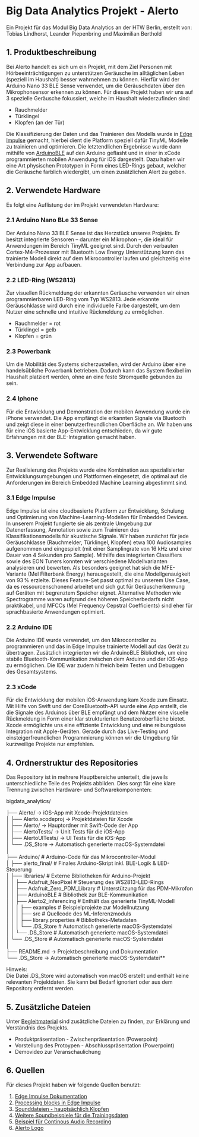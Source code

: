 # Big Data Analytics Projekt - Alerto 
Ein Projekt für das Modul Big Data Analytics an der HTW Berlin, erstellt von: 
Tobias Lindhorst, Leander Piepenbring und Maximilian Berthold

## 1. Produktbeschreibung
Bei Alerto handelt es sich um ein Projekt, mit dem Ziel Personen mit Hörbeeinträchtigungen zu unterstützen Geräusche im alltäglichen Leben (speziell im Haushalt) besser wahrnehmen zu können. 
Hierfür wird der Arduino Nano 33 BLE Sense verwendet, um die Geräuschdaten über den Mikrophonsensor erkennen zu können. Für dieses Projekt haben wir uns auf 3 spezielle Geräusche fokussiert, welche im Haushalt wiederzufinden sind: 
- Rauchmelder
- Türklingel
- Klopfen (an der Tür)
  
Die Klassifizierung der Daten und das Trainieren des Modells wurde in [Edge Impulse](https://edgeimpulse.com/) gemacht, hierbei dient die Platform speziell dafür TinyML Modelle zu trainieren und optimieren.
Die letztendlichen Ergebnisse wurde dann mithilfe von [ArduinoBLE](https://docs.arduino.cc/libraries/arduinoble/) auf den Arduino geflasht und in einer in xCode programmierten mobilen Anwendung für iOS dargestellt.
Dazu haben wir eine Art physischen Prototypen in Form eines LED-Rings gebaut, welcher die Geräusche farblich wiedergibt, um einen zusätzlichen Alert zu geben.

## 2. Verwendete Hardware
Es folgt eine Auflistung der im Projekt verwendeten Hardware:

### 2.1 Arduino Nano BLe 33 Sense
Der Arduino Nano 33 BLE Sense ist das Herzstück unseres Projekts. Er besitzt integrierte Sensoren – darunter ein Mikrophon –, die ideal für Anwendungen im Bereich TinyML geeignet sind. Durch den verbauten Cortex-M4-Prozessor mit Bluetooth Low Energy Unterstützung kann das trainierte Modell direkt auf dem Mikrocontroller laufen und gleichzeitig eine Verbindung zur App aufbauen.
### 2.2 LED-Ring (WS2813)
Zur visuellen Rückmeldung der erkannten Geräusche verwenden wir einen programmierbaren LED-Ring vom Typ WS2813. Jede erkannte Geräuschklasse wird durch eine individuelle Farbe dargestellt, um dem Nutzer eine schnelle und intuitive Rückmeldung zu ermöglichen.
- Rauchmelder = rot
- Türklingel = gelb
- Klopfen = grün

  
### 2.3 Powerbank
Um die Mobilität des Systems sicherzustellen, wird der Arduino über eine handelsübliche Powerbank betrieben. Dadurch kann das System flexibel im Haushalt platziert werden, ohne an eine feste Stromquelle gebunden zu sein.

### 2.4 Iphone
Für die Entwicklung und Demonstration der mobilen Anwendung wurde ein iPhone verwendet. Die App empfängt die erkannten Signale via Bluetooth und zeigt diese in einer benutzerfreundlichen Oberfläche an. Wir haben uns für eine iOS basierte App-Entwicklung entschieden, da wir gute Erfahrungen mit der BLE-Integration gemacht haben. 

## 3. Verwendete Software
Zur Realisierung des Projekts wurde eine Kombination aus spezialisierter Entwicklungsumgebungen und Plattformen eingesetzt, die optimal auf die Anforderungen im Bereich Embedded Machine Learning abgestimmt sind.

### 3.1 Edge Impulse
Edge Impulse ist eine cloudbasierte Plattform zur Entwicklung, Schulung und Optimierung von Machine-Learning-Modellen für Embedded Devices. In unserem Projekt fungierte sie als zentrale Umgebung zur Datenerfassung, Annotation sowie zum Trainieren des Klassifikationsmodells für akustische Signale.
Wir haben zunächst für jede Geräuschklasse (Rauchmelder, Türklingel, Klopfen) etwa 100 Audiosamples aufgenommen und eingespielt (mit einer Samplingrate von 16 kHz und einer Dauer von 4 Sekunden pro Sample). Mithilfe des integrierten Classifiers sowie des EON Tuners konnten wir verschiedene Modellvarianten analysieren und bewerten.
Als besonders geeignet hat sich die MFE-Variante (Mel Filterbank Energy) herausgestellt, die eine Modellgenauigkeit von 93 % erzielte. Dieses Feature-Set passt optimal zu unserem Use Case, da es ressourcenschonend arbeitet und sich gut für Geräuscherkennung auf Geräten mit begrenztem Speicher eignet. Alternative Methoden wie Spectrogramme waren aufgrund des höheren Speicherbedarfs nicht praktikabel, und MFCCs (Mel Frequency Cepstral Coefficients) sind eher für sprachbasierte Anwendungen optimiert.

### 2.2 Arduino IDE
Die Arduino IDE wurde verwendet, um den Mikrocontroller zu programmieren und das in Edge Impulse trainierte Modell auf das Gerät zu übertragen. Zusätzlich integrierten wir die ArduinoBLE Bibliothek, um eine stabile Bluetooth-Kommunikation zwischen dem Arduino und der iOS-App zu ermöglichen. Die IDE war zudem hilfreich beim Testen und Debuggen des Gesamtsystems.

### 2.3 xCode
Für die Entwicklung der mobilen iOS-Anwendung kam Xcode zum Einsatz. Mit Hilfe von Swift und der CoreBluetooth-API wurde eine App erstellt, die die Signale des Arduinos über BLE empfängt und dem Nutzer eine visuelle Rückmeldung in Form einer klar strukturierten Benutzeroberfläche bietet. Xcode ermöglichte uns eine effiziente Entwicklung und eine reibungslose Integration mit Apple-Geräten. Gerade durch das Live-Testing und einsteigerfreundlichen Programmierung können wir die Umgebung für kurzweilige Projekte nur empfehlen. 

## 4. Ordnerstruktur des Repositories
Das Repository ist in mehrere Hauptbereiche unterteilt, die jeweils unterschiedliche Teile des Projekts abbilden. Dies sorgt für eine klare Trennung zwischen Hardware- und Softwarekomponenten:

bigdata_analytics/

├── Alerto/               → iOS-App mit Xcode-Projektdateien  
│   ├── Alerto.xcodeproj  → Projektdateien für Xcode  
│   ├── Alerto/           → Hauptordner mit Swift-Code der App  
│   ├── AlertoTests/      → Unit Tests für die iOS-App  
│   ├── AlertoUITests/    → UI Tests für die iOS-App  
│   └── .DS_Store         → Automatisch generierte macOS-Systemdatei  
│  
├── Arduino/                   # Arduino-Code für das Mikrocontroller-Modul  
│   ├── alerto_final/          # Finales Arduino-Skript inkl. BLE-Logik & LED-Steuerung  
│   ├── libraries/             # Externe Bibliotheken für Arduino-Projekt  
│   │   ├── Adafruit_NeoPixel          # Steuerung des WS2813-LED-Rings  
│   │   ├── Adafruit_Zero_PDM_Library  # Unterstützung für das PDM-Mikrofon  
│   │   ├── ArduinoBLE                 # Bibliothek zur BLE-Kommunikation  
│   │   ├── Alerto2_inferencing        # Enthält das generierte TinyML-Modell  
│   │   │   ├── examples               # Beispielprojekte zur Modellnutzung  
│   │   │   ├── src                    # Quellcode des ML-Inferenzmoduls  
│   │   │   ├── library.properties     # Bibliotheks-Metadaten  
│   │   │   └── .DS_Store              # Automatisch generierte macOS-Systemdatei  
│   │   └── .DS_Store                  # Automatisch generierte macOS-Systemdatei  
│   └── .DS_Store                      # Automatisch generierte macOS-Systemdatei  
│  
├── README.md             → Projektbeschreibung und Dokumentation  
└── .DS_Store             → Automatisch generierte macOS-Systemdatei**  

Hinweis:  
Die Datei .DS_Store wird automatisch von macOS erstellt und enthält keine relevanten Projektdaten. Sie kann bei Bedarf ignoriert oder aus dem Repository entfernt werden.  

## 5. Zusätzliche Dateien
Unter [Begleitmaterial](https://github.com/s0590867/bigdata_analytics/tree/main/Begleitmaterial) sind zusätzliche Dateien zu finden, zur Erklärung und Verständnis des Projekts. 
- Produktpräsentation - Zwischenpräsentation (Powerpoint)
- Vorstellung des Protoypen - Abschlusspräsentation (Powerpoint)
- Demovideo zur Veranschaulichung

  
## 6. Quellen
Für dieses Projekt haben wir folgende Quellen benutzt: 

1. [Edge Impulse Dokumentation](https://docs.edgeimpulse.com/docs)
2. [Processing blocks in Edge Impulse ](https://docs.edgeimpulse.com/docs/edge-impulse-studio/processing-blocks)
3. [Sounddateien - hauptsächlich Klopfen ](https://github.com/karolpiczak/ESC-50/tree/master)
4. [Weitere Soundbeispiele für die Trainingsdaten](https://freesound.org/people/nozefian/sounds/397919/)
5. [Beispiel für Continous Audio Recording](https://github.com/s0590867/bigdata_analytics/blob/main/Arduino/libraries/Alerto2_inferencing/examples/nano_ble33_sense/nano_ble33_sense_microphone_continuous/nano_ble33_sense_microphone_continuous.ino)
6. [Alerto Logo](https://www.canva.com/icons/MAFc0WHB9IQ-ninja-talk-bubble-speech-logo-illustration/)


